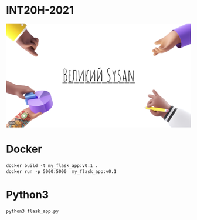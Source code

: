 # INT20H-2021

![Logo](https://github.com/pashaboyko/INT20H-2021/blob/main/Sysan.png)



# Docker 

```
docker build -t my_flask_app:v0.1 . 
docker run -p 5000:5000  my_flask_app:v0.1
```

# Python3
```
python3 flask_app.py  
```


